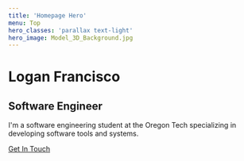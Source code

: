 ```yaml
---
title: 'Homepage Hero'
menu: Top
hero_classes: 'parallax text-light'
hero_image: Model_3D_Background.jpg
---
```


# Logan Francisco
## Software Engineer

I'm a software engineering student at the Oregon Tech specializing in developing software tools and systems.

[Get In Touch](mailto:logan.francisco@oit.edu?classes=btn,btn-primary,btn-lg&target=_blank)